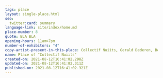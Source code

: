 ```yaml
---
tags: place
layout: single-place.html
seo:
  twitter:card: summary
language-link: site/index/home.md
place-number: 8
quote: BLA BLA
opening-hours: 11am>7pm
number-of-exhibitors: "4"
copy-artist-present-in-this-place: Collectif Nuiits, Gerald Dederen, Bernard Declercq
name: Place of "Collectif Nuiits"
created-on: 2021-08-12T16:41:02.298Z
updated-on: 2021-08-12T16:41:02.311Z
published-on: 2021-08-12T16:41:02.321Z
---
```

